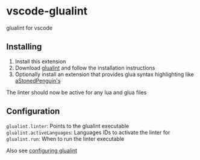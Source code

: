 # vscode-glualint


glualint for vscode

## Installing
1. Install this extension
2. Download [glualint](https://github.com/FPtje/GLuaFixer) and follow the installation instructions
3. Optionally install an extension that provides glua syntax highlighting like [aStonedPenguin's](https://marketplace.visualstudio.com/items?itemName=aStonedPenguin.glua)

The linter should now be active for any lua and glua files

## Configuration
`glualint.linter`: Points to the glualint executable  
`glualint.activeLanguages`: Languages IDs to activate the linter for  
`glualint.run`: When to run the linter executable

Also see [configuring glualint](https://github.com/FPtje/GLuaFixer/blob/master/README.md#configuring-glualint)